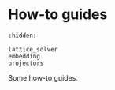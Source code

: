 # How-to guides

```{toctree}
:hidden:

lattice_solver
embedding
projectors
```

Some how-to guides.